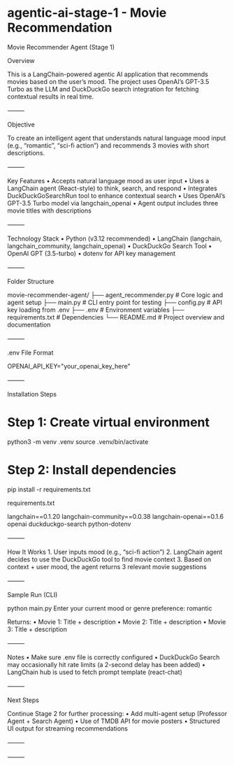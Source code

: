 # agentic-ai-stage-1 - Movie Recommendation

Movie Recommender Agent (Stage 1)

Overview

This is a LangChain-powered agentic AI application that recommends movies based on the user’s mood. The project uses OpenAI’s GPT-3.5 Turbo as the LLM and DuckDuckGo search integration for fetching contextual results in real time.

⸻

Objective

To create an intelligent agent that understands natural language mood input (e.g., “romantic”, “sci-fi action”) and recommends 3 movies with short descriptions.

⸻

Key Features
	•	Accepts natural language mood as user input
	•	Uses a LangChain agent (React-style) to think, search, and respond
	•	Integrates DuckDuckGoSearchRun tool to enhance contextual search
	•	Uses OpenAI’s GPT-3.5 Turbo model via langchain_openai
	•	Agent output includes three movie titles with descriptions

⸻

Technology Stack
	•	Python (v3.12 recommended)
	•	LangChain (langchain, langchain_community, langchain_openai)
	•	DuckDuckGo Search Tool
	•	OpenAI GPT (3.5-turbo)
	•	dotenv for API key management

⸻

Folder Structure

movie-recommender-agent/
├── agent_recommender.py   # Core logic and agent setup
├── main.py                # CLI entry point for testing
├── config.py              # API key loading from .env
├── .env                   # Environment variables
├── requirements.txt       # Dependencies
└── README.md              # Project overview and documentation


⸻

.env File Format

OPENAI_API_KEY="your_openai_key_here"


⸻

Installation Steps

# Step 1: Create virtual environment
python3 -m venv .venv
source .venv/bin/activate

# Step 2: Install dependencies
pip install -r requirements.txt

requirements.txt

langchain==0.1.20
langchain-community==0.0.38
langchain-openai==0.1.6
openai
duckduckgo-search
python-dotenv


⸻

How It Works
	1.	User inputs mood (e.g., “sci-fi action”)
	2.	LangChain agent decides to use the DuckDuckGo tool to find movie context
	3.	Based on context + user mood, the agent returns 3 relevant movie suggestions

⸻

Sample Run (CLI)

python main.py
Enter your current mood or genre preference: romantic

Returns:
	•	Movie 1: Title + description
	•	Movie 2: Title + description
	•	Movie 3: Title + description

⸻

Notes
	•	Make sure .env file is correctly configured
	•	DuckDuckGo Search may occasionally hit rate limits (a 2-second delay has been added)
	•	LangChain hub is used to fetch prompt template (react-chat)

⸻

Next Steps

Continue Stage 2 for further processing:
	•	Add multi-agent setup (Professor Agent + Search Agent)
	•	Use of TMDB API for movie posters
	•	Structured UI output for streaming recommendations

⸻


⸻
